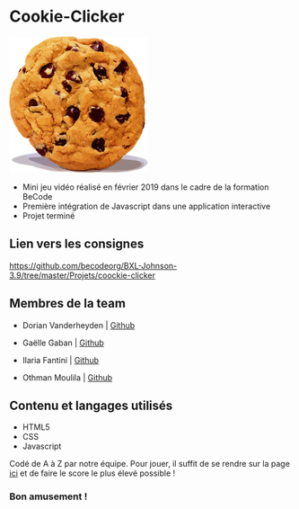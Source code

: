 # Cookie-Clicker

![cookie utilisé pour le jeu](img/smallcookie.png "Clique sur le cookie!")

* Mini jeu vidéo réalisé en février 2019 dans le cadre de la formation BeCode  
* Première intégration de Javascript dans une application interactive  
* Projet terminé 

## Lien vers les consignes
https://github.com/becodeorg/BXL-Johnson-3.9/tree/master/Projets/coockie-clicker

## Membres de la team

* Dorian Vanderheyden | [Github](https://github.com/dorianbe)  
* Gaëlle Gaban | [Github](https://github.com/Gaellga)    

* Ilaria Fantini | [Github](https://github.com/IlariaFa)    

* Othman Moulila | [Github](https://github.com/luffy1140/)    

## Contenu et langages utilisés  

* HTML5
* CSS
* Javascript  

Codé de A à Z par notre équipe. Pour jouer, il suffit de se rendre sur la page [ici](https://ilariafa.github.io/Cookie-Clicker/) et de faire le score le plus élevé possible !
  
### Bon amusement !